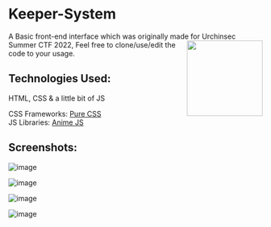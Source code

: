 # Keeper-System
A Basic front-end interface which was originally made for Urchinsec Summer CTF 2022,<img align="right" height="150px" src="https://pbs.twimg.com/profile_images/1485295916449943555/TkH-DDqG_400x400.png">
Feel free to clone/use/edit the code to your usage.

## Technologies Used:
HTML, CSS & a little bit of JS

CSS Frameworks: [Pure CSS](https://purecss.io/)<br>
JS Libraries: [Anime JS](https://animejs.com/)

## Screenshots:
![image](https://user-images.githubusercontent.com/33517160/177015623-ca654404-d819-45a2-8a1e-b886bcc0a653.png)

![image](https://user-images.githubusercontent.com/33517160/177015711-3b5ebb11-1517-46c8-a983-b0553919bb4e.png)

![image](https://user-images.githubusercontent.com/33517160/177015816-d1f1f86f-c62b-4d9e-b64a-c6abd6f02d88.png)

![image](https://user-images.githubusercontent.com/33517160/177015834-ff16e156-5199-437f-9df3-2a87719b6621.png)
